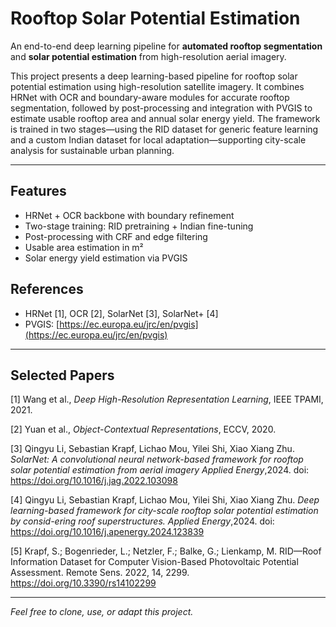 # Rooftop Solar Potential Estimation

An end-to-end deep learning pipeline for **automated rooftop segmentation** and **solar potential estimation** from high-resolution aerial imagery.  

This project presents a deep learning-based pipeline for rooftop solar potential estimation using high-resolution satellite imagery. It combines HRNet with OCR and boundary-aware modules for accurate rooftop segmentation, followed by post-processing and integration with PVGIS to estimate usable rooftop area and annual solar energy yield. The framework is trained in two stages—using the RID dataset for generic feature learning and a custom Indian dataset for local adaptation—supporting city-scale analysis for sustainable urban planning.

---

## Features

- HRNet + OCR backbone with boundary refinement
- Two-stage training: RID pretraining + Indian fine-tuning
- Post-processing with CRF and edge filtering
- Usable area estimation in m²
- Solar energy yield estimation via PVGIS


## References

- HRNet [1], OCR [2], SolarNet [3], SolarNet+ [4]
- PVGIS: [https://ec.europa.eu/jrc/en/pvgis](https://ec.europa.eu/jrc/en/pvgis)

---

## Selected Papers

[1] Wang et al., *Deep High-Resolution Representation Learning*, IEEE TPAMI, 2021.

[2] Yuan et al., *Object-Contextual Representations*, ECCV, 2020.

[3] Qingyu Li, Sebastian Krapf, Lichao Mou, Yilei Shi, Xiao Xiang Zhu. *SolarNet: A convolutional neural network-based framework for rooftop solar potential estimation from aerial imagery Applied Energy*,2024. doi: https://doi.org/10.1016/j.jag.2022.103098

[4] Qingyu Li, Sebastian Krapf, Lichao Mou, Yilei Shi, Xiao Xiang Zhu. *Deep learning-based framework for city-scale rooftop solar potential estimation by consid-ering roof superstructures. Applied Energy*,2024. doi: https://doi.org/10.1016/j.apenergy.2024.123839

[5] Krapf, S.; Bogenrieder, L.; Netzler, F.; Balke, G.; Lienkamp, M. RID—Roof Information Dataset for Computer Vision-Based Photovoltaic Potential Assessment. Remote Sens. 2022, 14, 2299. https://doi.org/10.3390/rs14102299

---

*Feel free to clone, use, or adapt this project.*


